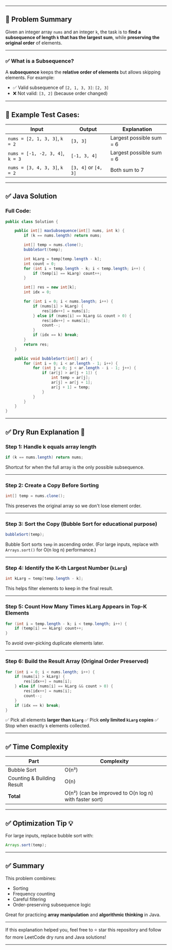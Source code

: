

---

## 📌 Problem Summary

Given an integer array `nums` and an integer `k`, the task is to **find a subsequence of length `k` that has the largest sum**, while **preserving the original order** of elements.

---

### ✅ What is a Subsequence?

A **subsequence** keeps the **relative order of elements** but allows skipping elements.
For example:

* ✅ Valid subsequence of `[2, 1, 3, 3]`: `[2, 3]`
* ❌ Not valid: `[3, 2]` (because order changed)

---

## 🧪 Example Test Cases:

| Input                            | Output               | Explanation              |
| -------------------------------- | -------------------- | ------------------------ |
| `nums = [2, 1, 3, 3]`, `k = 2`   | `[3, 3]`             | Largest possible sum = 6 |
| `nums = [-1, -2, 3, 4]`, `k = 3` | `[-1, 3, 4]`         | Largest possible sum = 6 |
| `nums = [3, 4, 3, 3]`, `k = 2`   | `[3, 4]` or `[4, 3]` | Both sum to 7            |

---

## ✅ Java Solution

### Full Code:

```java
public class Solution {

    public int[] maxSubsequence(int[] nums, int k) {
        if (k == nums.length) return nums;

        int[] temp = nums.clone();
        bubbleSort(temp);

        int kLarg = temp[temp.length - k];
        int count = 0;
        for (int i = temp.length - k; i < temp.length; i++) {
            if (temp[i] == kLarg) count++;
        }

        int[] res = new int[k];
        int idx = 0;

        for (int i = 0; i < nums.length; i++) {
            if (nums[i] > kLarg) {
                res[idx++] = nums[i];
            } else if (nums[i] == kLarg && count > 0) {
                res[idx++] = nums[i];
                count--;
            }
            if (idx == k) break;
        }
        return res;
    }

    public void bubbleSort(int[] ar) {
        for (int i = 0; i < ar.length - 1; i++) {
            for (int j = 0; j < ar.length - i - 1; j++) {
                if (ar[j] > ar[j + 1]) {
                    int temp = ar[j];
                    ar[j] = ar[j + 1];
                    ar[j + 1] = temp;
                }
            }
        }
    }
}
```

---

## ✅ Dry Run Explanation 📖

### Step 1: Handle k equals array length

```java
if (k == nums.length) return nums;
```

Shortcut for when the full array is the only possible subsequence.

---

### Step 2: Create a Copy Before Sorting

```java
int[] temp = nums.clone();
```

This preserves the original array so we don't lose element order.

---

### Step 3: Sort the Copy (Bubble Sort for educational purpose)

```java
bubbleSort(temp);
```

Bubble Sort sorts `temp` in ascending order.
(For large inputs, replace with `Arrays.sort()` for O(n log n) performance.)

---

### Step 4: Identify the K-th Largest Number (`kLarg`)

```java
int kLarg = temp[temp.length - k];
```

This helps filter elements to keep in the final result.

---

### Step 5: Count How Many Times kLarg Appears in Top-K Elements

```java
for (int i = temp.length - k; i < temp.length; i++) {
    if (temp[i] == kLarg) count++;
}
```

To avoid over-picking duplicate elements later.

---

### Step 6: Build the Result Array (Original Order Preserved)

```java
for (int i = 0; i < nums.length; i++) {
    if (nums[i] > kLarg) {
        res[idx++] = nums[i];
    } else if (nums[i] == kLarg && count > 0) {
        res[idx++] = nums[i];
        count--;
    }
    if (idx == k) break;
}
```

✅ Pick all elements **larger than `kLarg`**
✅ Pick **only limited `kLarg` copies**
✅ Stop when exactly `k` elements collected.

---

## ✅ Time Complexity

| Part                       | Complexity                                             |
| -------------------------- | ------------------------------------------------------ |
| Bubble Sort                | O(n²)                                                  |
| Counting & Building Result | O(n)                                                   |
| **Total**                  | O(n²) (can be improved to O(n log n) with faster sort) |

---

## ✅ Optimization Tip 💡

For large inputs, replace bubble sort with:

```java
Arrays.sort(temp);
```

---

## ✅ Summary

This problem combines:

* Sorting
* Frequency counting
* Careful filtering
* Order-preserving subsequence logic

Great for practicing **array manipulation** and **algorithmic thinking** in Java.

---

If this explanation helped you, feel free to ⭐ star this repository and follow for more LeetCode dry runs and Java solutions!

---


